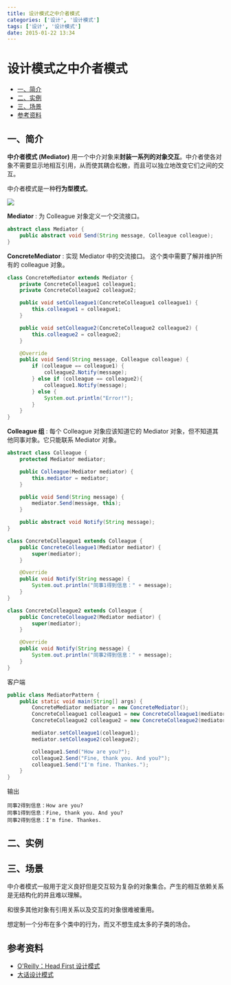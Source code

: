 ```yaml
---
title: 设计模式之中介者模式
categories: ['设计', '设计模式']
tags: ['设计', '设计模式']
date: 2015-01-22 13:34
---
```


# 设计模式之中介者模式

<!-- TOC depthFrom:2 depthTo:3 -->

- [一、简介](#一简介)
- [二、实例](#二实例)
- [三、场景](#三场景)
- [参考资料](#参考资料)

<!-- /TOC -->

## 一、简介

**中介者模式 (Mediator)** 用一个中介对象来**封装一系列的对象交互**。中介者使各对象不需要显示地相互引用，从而使其耦合松散，而且可以独立地改变它们之间的交互。

中介者模式是一种**行为型模式**。

![](http://dunwu.test.upcdn.net/snap/20200726112646.png)

**Mediator** : 为 Colleague 对象定义一个交流接口。

```java
abstract class Mediator {
    public abstract void Send(String message, Colleague colleague);
}
```

**ConcreteMediator** : 实现 Mediator 中的交流接口。 这个类中需要了解并维护所有的 colleague 对象。

```java
class ConcreteMediator extends Mediator {
    private ConcreteColleague1 colleague1;
    private ConcreteColleague2 colleague2;

    public void setColleague1(ConcreteColleague1 colleague1) {
        this.colleague1 = colleague1;
    }

    public void setColleague2(ConcreteColleague2 colleague2) {
        this.colleague2 = colleague2;
    }

    @Override
    public void Send(String message, Colleague colleague) {
        if (colleague == colleague1) {
            colleague2.Notify(message);
        } else if (colleague == colleague2){
            colleague1.Notify(message);
        } else {
            System.out.println("Error!");
        }
    }
}
```

**Colleague 组** : 每个 Colleague 对象应该知道它的 Mediator 对象，但不知道其他同事对象。它只能联系 Mediator 对象。

```java
abstract class Colleague {
    protected Mediator mediator;

    public Colleague(Mediator mediator) {
        this.mediator = mediator;
    }

    public void Send(String message) {
        mediator.Send(message, this);
    }

    public abstract void Notify(String message);
}

class ConcreteColleague1 extends Colleague {
    public ConcreteColleague1(Mediator mediator) {
        super(mediator);
    }

    @Override
    public void Notify(String message) {
        System.out.println("同事1得到信息：" + message);
    }
}

class ConcreteColleague2 extends Colleague {
    public ConcreteColleague2(Mediator mediator) {
        super(mediator);
    }

    @Override
    public void Notify(String message) {
        System.out.println("同事2得到信息：" + message);
    }
}
```

客户端

```java
public class MediatorPattern {
    public static void main(String[] args) {
        ConcreteMediator mediator = new ConcreteMediator();
        ConcreteColleague1 colleague1 = new ConcreteColleague1(mediator);
        ConcreteColleague2 colleague2 = new ConcreteColleague2(mediator);

        mediator.setColleague1(colleague1);
        mediator.setColleague2(colleague2);

        colleague1.Send("How are you?");
        colleague2.Send("Fine, thank you. And you?");
        colleague1.Send("I'm fine. Thankes.");
    }
}
```

输出

```
同事2得到信息：How are you?
同事1得到信息：Fine, thank you. And you?
同事2得到信息：I'm fine. Thankes.
```

## 二、实例

## 三、场景

中介者模式一般用于定义良好但是交互较为复杂的对象集合。产生的相互依赖关系是无结构化的并且难以理解。

和很多其他对象有引用关系以及交互的对象很难被重用。

想定制一个分布在多个类中的行为，而又不想生成太多的子类的场合。

## 参考资料

- [O'Reilly：Head First 设计模式](https://item.jd.com/10100236.html)
- [大话设计模式](https://item.jd.com/10079261.html)
